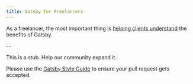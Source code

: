 ```yaml
---
title: Gatsby for Freelancers
---
```


As a freelancer, the most important thing is [helping clients understand](/docs/winning-over-clients) the benefits of Gatsby.

\--

This is a stub. Help our community expand it.

Please use the [Gatsby Style Guide](/contributing/gatsby-style-guide/) to ensure your
pull request gets accepted.
